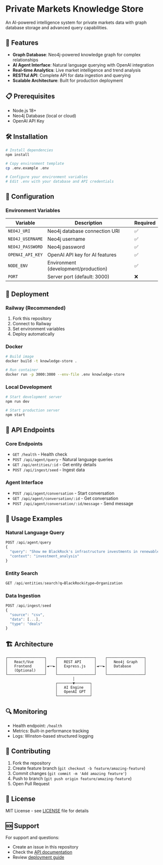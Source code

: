 # Private Markets Knowledge Store

An AI-powered intelligence system for private markets data with graph database storage and advanced query capabilities.

## 🚀 Features

- **Graph Database**: Neo4j-powered knowledge graph for complex relationships
- **AI Agent Interface**: Natural language querying with OpenAI integration
- **Real-time Analytics**: Live market intelligence and trend analysis
- **RESTful API**: Complete API for data ingestion and querying
- **Scalable Architecture**: Built for production deployment

## 📋 Prerequisites

- Node.js 18+
- Neo4j Database (local or cloud)
- OpenAI API Key

## 🛠 Installation

```bash
# Install dependencies
npm install

# Copy environment template
cp .env.example .env

# Configure your environment variables
# Edit .env with your database and API credentials
```

## 🔧 Configuration

### Environment Variables

| Variable | Description | Required |
|----------|-------------|----------|
| `NEO4J_URI` | Neo4j database connection URI | ✅ |
| `NEO4J_USERNAME` | Neo4j username | ✅ |
| `NEO4J_PASSWORD` | Neo4j password | ✅ |
| `OPENAI_API_KEY` | OpenAI API key for AI features | ✅ |
| `NODE_ENV` | Environment (development/production) | ✅ |
| `PORT` | Server port (default: 3000) | ❌ |

## 🚀 Deployment

### Railway (Recommended)

1. Fork this repository
2. Connect to Railway
3. Set environment variables
4. Deploy automatically

### Docker

```bash
# Build image
docker build -t knowledge-store .

# Run container
docker run -p 3000:3000 --env-file .env knowledge-store
```

### Local Development

```bash
# Start development server
npm run dev

# Start production server
npm start
```

## 📡 API Endpoints

### Core Endpoints
- `GET /health` - Health check
- `POST /api/agent/query` - Natural language queries
- `GET /api/entities/:id` - Get entity details
- `POST /api/ingest/seed` - Ingest data

### Agent Interface
- `POST /api/agent/conversation` - Start conversation
- `GET /api/agent/conversation/:id` - Get conversation
- `POST /api/agent/conversation/:id/message` - Send message

## 🎯 Usage Examples

### Natural Language Query
```javascript
POST /api/agent/query
{
  "query": "Show me BlackRock's infrastructure investments in renewable energy",
  "context": "investment_analysis"
}
```

### Entity Search
```javascript
GET /api/entities/search?q=BlackRock&type=Organization
```

### Data Ingestion
```javascript
POST /api/ingest/seed
{
  "source": "csv",
  "data": [...],
  "type": "deals"
}
```

## 🏗 Architecture

```
┌─────────────────┐    ┌─────────────────┐    ┌─────────────────┐
│   React/Vue     │    │   REST API      │    │   Neo4j Graph   │
│   Frontend      │◄──►│   Express.js    │◄──►│   Database      │
│   (Optional)    │    │                 │    │                 │
└─────────────────┘    └─────────────────┘    └─────────────────┘
                               │
                       ┌───────▼───────┐
                       │   AI Engine   │
                       │   OpenAI GPT  │
                       └───────────────┘
```

## 🔍 Monitoring

- Health endpoint: `/health`
- Metrics: Built-in performance tracking
- Logs: Winston-based structured logging

## 🤝 Contributing

1. Fork the repository
2. Create feature branch (`git checkout -b feature/amazing-feature`)
3. Commit changes (`git commit -m 'Add amazing feature'`)
4. Push to branch (`git push origin feature/amazing-feature`)
5. Open Pull Request

## 📄 License

MIT License - see [LICENSE](LICENSE) file for details

## 🆘 Support

For support and questions:
- Create an issue in this repository
- Check the [API documentation](docs/api.md)
- Review [deployment guide](docs/deployment.md)
